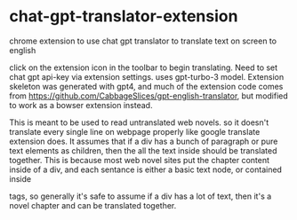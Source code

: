 # chat-gpt-translator-extension
chrome extension to use chat gpt translator to translate text on screen to english

click on the extension icon in the toolbar to begin translating. Need to set chat gpt api-key via extension settings. uses gpt-turbo-3 model.
Extension skeleton was generated with gpt4, and much of the extension code comes from https://github.com/CabbageSlices/gpt-english-translator, but modified to work 
as a bowser extension instead. 

This is meant to be used to read untranslated web novels. so it doesn't translate every single line on webpage properly like google translate extension does. It assumes that if a div has a bunch of paragraph or pure text elements as children, then the all the text inside should be translated together. This is because most web novel sites put the chapter content inside of a div, and each sentance is either a basic text node, or contained inside <p></p> tags, so generally it's safe to assume if a div has a lot of text, then it's a novel chapter and can be translated together. 

